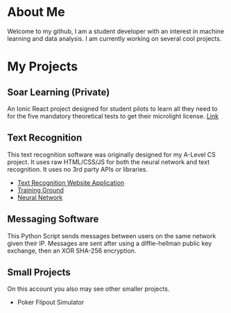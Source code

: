 # About Me
Welcome to my github, I am a student developer with an interest in machine learning and data analysis. I am currently working on several cool projects.

# My Projects
## Soar Learning (Private)
An Ionic React project designed for student pilots to learn all they need to for the five mandatory theoretical tests to get their microlight license. [Link](https://github.com/JosephReece/Soar)

## Text Recognition
This text recognition software was originally designed for my A-Level CS project. It uses raw HTML/CSS/JS for both the neural network and text recognition. It uses no 3rd party APIs or libraries.
  - [Text Recognition Website Application](https://github.com/JosephReece/Text-Recognition)
  - [Training Ground](https://github.com/JosephReece/OCR-Training-Ground)
  - [Neural Network](https://github.com/JosephReece/Neural-Network)

## Messaging Software
This Python Script sends messages between users on the same network given their IP. Messages are sent after using a diffie-hellman public key exchange, then an XOR SHA-256 encryption.

## Small Projects
On this account you also may see other smaller projects.
- Poker Flipout Simulator
  
